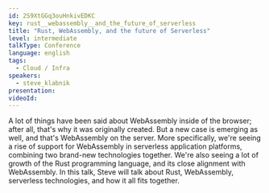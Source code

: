 ```yaml
---
id: 2S9XtGGq3ouHnkivEDKC
key: rust__webassembly__and_the_future_of_serverless
title: "Rust, WebAssembly, and the future of Serverless"
level: intermediate
talkType: Conference
language: english 
tags:
  - Cloud / Infra
speakers:
  - steve_klabnik
presentation:
videoId:
---
```

A lot of things have been said about WebAssembly inside of the
browser; after all, that's why it was originally created. But a new
case is emerging as well, and that's WebAssembly on the server. More
specifically, we're seeing a rise of support for WebAssembly in
serverless application platforms, combining two brand-new technologies
together. We're also seeing a lot of growth of the Rust programming
language, and its close alignment with WebAssembly. In this talk,
Steve will talk about Rust, WebAssembly, serverless technologies, and
how it all fits together.
